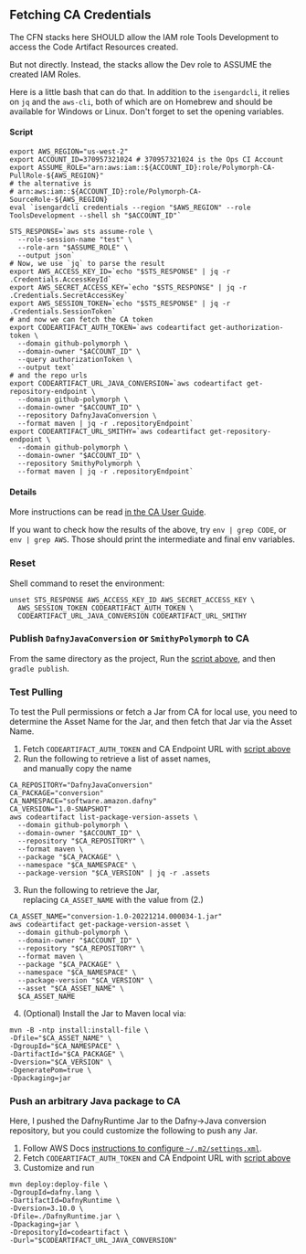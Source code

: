 ## Fetching CA Credentials

The CFN stacks here SHOULD allow the IAM role Tools Development to
access the Code Artifact Resources created.

But not directly.
Instead, the stacks allow the Dev role to ASSUME
the created IAM Roles.

Here is a little bash that can do that.
In addition to the `isengardcli`, it relies on `jq` and the `aws-cli`,
both of which are on Homebrew and should be available for Windows or Linux.
Don't forget to set the opening variables.

#### Script

```shell
export AWS_REGION="us-west-2"
export ACCOUNT_ID=370957321024 # 370957321024 is the Ops CI Account
export ASSUME_ROLE="arn:aws:iam::${ACCOUNT_ID}:role/Polymorph-CA-PullRole-${AWS_REGION}"
# the alternative is
# arn:aws:iam::${ACCOUNT_ID}:role/Polymorph-CA-SourceRole-${AWS_REGION}
eval `isengardcli credentials --region "$AWS_REGION" --role ToolsDevelopment --shell sh "$ACCOUNT_ID"`

STS_RESPONSE=`aws sts assume-role \
  --role-session-name "test" \
  --role-arn "$ASSUME_ROLE" \
  --output json`
# Now, we use `jq` to parse the result
export AWS_ACCESS_KEY_ID=`echo "$STS_RESPONSE" | jq -r .Credentials.AccessKeyId`
export AWS_SECRET_ACCESS_KEY=`echo "$STS_RESPONSE" | jq -r .Credentials.SecretAccessKey`
export AWS_SESSION_TOKEN=`echo "$STS_RESPONSE" | jq -r .Credentials.SessionToken`
# and now we can fetch the CA token
export CODEARTIFACT_AUTH_TOKEN=`aws codeartifact get-authorization-token \
  --domain github-polymorph \
  --domain-owner "$ACCOUNT_ID" \
  --query authorizationToken \
  --output text`
# and the repo urls
export CODEARTIFACT_URL_JAVA_CONVERSION=`aws codeartifact get-repository-endpoint \
  --domain github-polymorph \
  --domain-owner "$ACCOUNT_ID" \
  --repository DafnyJavaConversion \
  --format maven | jq -r .repositoryEndpoint`
export CODEARTIFACT_URL_SMITHY=`aws codeartifact get-repository-endpoint \
  --domain github-polymorph \
  --domain-owner "$ACCOUNT_ID" \
  --repository SmithyPolymorph \
  --format maven | jq -r .repositoryEndpoint`
```

#### Details

More instructions can be read
[in the CA User Guide](https://docs.aws.amazon.com/codeartifact/latest/ug/maven-gradle.html).

If you want to check how the results of the above,
try `env | grep CODE`, or `env | grep AWS`.
Those should print the intermediate and final env variables.

### Reset

Shell command to reset the environment:

```shell
unset STS_RESPONSE AWS_ACCESS_KEY_ID AWS_SECRET_ACCESS_KEY \
  AWS_SESSION_TOKEN CODEARTIFACT_AUTH_TOKEN \
  CODEARTIFACT_URL_JAVA_CONVERSION CODEARTIFACT_URL_SMITHY
```

### Publish `DafnyJavaConversion` or `SmithyPolymorph` to CA

From the same directory as the project,
Run the [script above](#script), and then `gradle publish`.

### Test Pulling

To test the Pull permissions or
fetch a Jar from CA for local use,
you need to determine the Asset Name for the Jar,
and then fetch that Jar via the Asset Name.

1. Fetch `CODEARTIFACT_AUTH_TOKEN` and CA Endpoint URL with [script above](#script)
2. Run the following to retrieve a list of asset names,  
   and manually copy the name

```shell
CA_REPOSITORY="DafnyJavaConversion"
CA_PACKAGE="conversion"
CA_NAMESPACE="software.amazon.dafny"
CA_VERSION="1.0-SNAPSHOT"
aws codeartifact list-package-version-assets \
  --domain github-polymorph \
  --domain-owner "$ACCOUNT_ID" \
  --repository "$CA_REPOSITORY" \
  --format maven \
  --package "$CA_PACKAGE" \
  --namespace "$CA_NAMESPACE" \
  --package-version "$CA_VERSION" | jq -r .assets
```

3. Run the following to retrieve the Jar,  
   replacing `CA_ASSET_NAME` with the value from (2.)

```shell
CA_ASSET_NAME="conversion-1.0-20221214.000034-1.jar"
aws codeartifact get-package-version-asset \
  --domain github-polymorph \
  --domain-owner "$ACCOUNT_ID" \
  --repository "$CA_REPOSITORY" \
  --format maven \
  --package "$CA_PACKAGE" \
  --namespace "$CA_NAMESPACE" \
  --package-version "$CA_VERSION" \
  --asset "$CA_ASSET_NAME" \
  $CA_ASSET_NAME
```

4. (Optional) Install the Jar to Maven local via:

```shell
mvn -B -ntp install:install-file \
-Dfile="$CA_ASSET_NAME" \
-DgroupId="$CA_NAMESPACE" \
-DartifactId="$CA_PACKAGE" \
-Dversion="$CA_VERSION" \
-DgeneratePom=true \
-Dpackaging=jar
```

### Push an arbitrary Java package to CA

Here, I pushed the DafnyRuntime Jar to the Dafny->Java conversion repository,
but you could customize the following to push any Jar.

1. Follow AWS Docs [instructions to configure `~/.m2/settings.xml`](https://docs.aws.amazon.com/codeartifact/latest/ug/maven-mvn.html#publishing-third-party-artifacts).
2. Fetch `CODEARTIFACT_AUTH_TOKEN` and CA Endpoint URL with [script above](#script)
3. Customize and run

```shell
mvn deploy:deploy-file \
-DgroupId=dafny.lang \
-DartifactId=DafnyRuntime \
-Dversion=3.10.0 \
-Dfile=./DafnyRuntime.jar \
-Dpackaging=jar \
-DrepositoryId=codeartifact \
-Durl="$CODEARTIFACT_URL_JAVA_CONVERSION"
```
